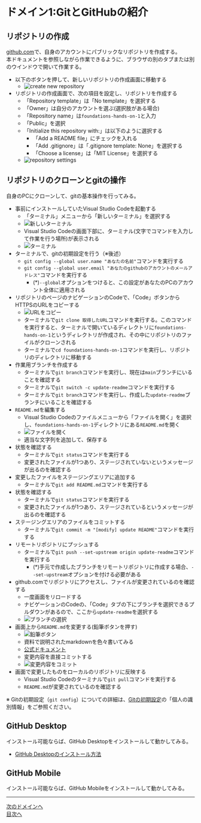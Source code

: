 # ドメイン1:GitとGitHubの紹介

## リポジトリの作成

[github.com](https://github.com)で、自身のアカウントにパブリックなリポジトリを作成する。  
本ドキュメントを参照しながら作業できるように、ブラウザの別のタブまたは別のウインドウで開いて作業する。

- 以下のボタンを押して、新しいリポジトリの作成画面に移動する
  - ![create new repository](../image/image1-2.png)  
- リポジトリの作成画面で、次の項目を設定し、リポジトリを作成する
  - 「Repository template」は「No template」を選択する
  - 「Owner」は自分のアカウントを選ぶ(選択肢がある場合)
  - 「Repository name」は`foundations-hands-on-1`と入力
  - 「Public」を選択
  - 「Initialize this repository with:」は以下のように選択する
    - 「Add a README file」にチェックを入れる
    - 「Add .gitignore」は「.gitignore template: None」を選択する
    - 「Choose a license」は「MIT License」を選択する
  - ![repository settings](../image/image1-3.png)

## リポジトリのクローンとgitの操作

自身のPCにクローンして、gitの基本操作を行ってみる。

- 事前にインストールしていたVisual Studio Codeを起動する
  - 「ターミナル」メニューから「新しいターミナル」を選択する
  - ![新しいターミナル](../image/image1-4.png)
  - Visual Studio Codeの画面下部に、ターミナル(文字でコマンドを入力して作業を行う場所)が表示される
  - ![ターミナル](../image/image1-5.png)
- ターミナルで、gitの初期設定を行う（※後述）
    - `git config --global user.name "あなたの名前"`コマンドを実行する
    - `git config --global user.email "あなたのgithubのアカウントのメールアドレス"`コマンドを実行する
      - (*)`--global`オプションをつけると、この設定があなたのPCのアカウント全体に適用される
- リポジトリのページのナビゲーションのCodeで、「Code」ボタンからHTTPSのURLをコピーする
  - ![URLをコピー](../image/image1-1.png)
  - ターミナルで`git clone 取得したURL`コマンドを実行する。このコマンドを実行すると、ターミナルで開いているディレクトリに`foundations-hands-on-1`というディレクトリが作成され、その中にリポジトリのファイルがクローンされる
  - ターミナルで`cd foundations-hands-on-1`コマンドを実行し、リポジトリのディレクトリに移動する
- 作業用ブランチを作成する
  - ターミナルで`git branch`コマンドを実行し、現在は`main`ブランチにいることを確認する
  - ターミナルで`git switch -c update-readme`コマンドを実行する
  - ターミナルで`git branch`コマンドを実行し、作成した`update-readme`ブランチにいることを確認する
- `README.md`を編集する
  - Visual Studio Codeのファイルメニューから「ファイルを開く」を選択し、`foundations-hands-on-1`ディレクトリにある`README.md`を開く
  - ![ファイルを開く](../image/image1-6.png)
  - 適当な文字列を追加して、保存する
- 状態を確認する
  - ターミナルで`git status`コマンドを実行する
  - 変更されたファイルが1つあり、ステージされていないというメッセージが出るのを確認する
- 変更したファイルをステージングエリアに追加する
  - ターミナルで`git add README.md`コマンドを実行する
- 状態を確認する
  - ターミナルで`git status`コマンドを実行する
  - 変更されたファイルが1つあり、ステージされているというメッセージが出るのを確認する
- ステージングエリアのファイルをコミットする
  - ターミナルで`git commit -m "[modify] update README"`コマンドを実行する
- リモートリポジトリにプッシュする
  - ターミナルで`git push --set-upstream origin update-readme`コマンドを実行する
    - (*)手元で作成したブランチをリモートリポジトリに作成する場合、`--set-upstream`オプションを付ける必要がある
- github.comでリポジトリにアクセスし、ファイルが変更されているのを確認する
  - 一度画面をリロードする
  - ナビゲーションのCodeの、「Code」タブの下にブランチを選択できるプルダウンがあるので、ここから`update-readme`を選択する
  - ![ブランチの選択](../image/image1-7.png)
- 画面上から`README.md`を変更する(鉛筆ボタンを押す)
  - ![鉛筆ボタン](../image/image1-8.png)
  - 資料で説明されたmarkdownを色々書いてみる
  - [公式ドキュメント](https://docs.github.com/ja/enterprise-cloud@latest/get-started/writing-on-github/getting-started-with-writing-and-formatting-on-github/basic-writing-and-formatting-syntax)
  - 変更内容を直接コミットする
  - ![変更内容をコミット](../image/image1-9.png)
- 画面で変更したものをローカルのリポジトリに反映する
  - Visual Studio Codeのターミナルで`git pull`コマンドを実行する
  - `README.md`が変更されているのを確認する

※ Gitの初期設定（`git config`）についての詳細は、[Gitの初期設定](https://git-scm.com/book/ja/v2/%e4%bd%bf%e3%81%84%e5%a7%8b%e3%82%81%e3%82%8b-%e6%9c%80%e5%88%9d%e3%81%aeGit%e3%81%ae%e6%a7%8b%e6%88%90)の「個人の識別情報」をご参照ください。


## GitHub Desktop

インストール可能ならば、GitHub Desktopをインストールして動かしてみる。
  
- [GitHub Desktopのインストール方法](https://docs.github.com/ja/enterprise-cloud@latest/desktop/installing-and-authenticating-to-github-desktop/installing-github-desktop)

## GitHub Mobile

インストール可能ならば、GitHub Mobileをインストールして動かしてみる。

---
[次のドメインへ](../domain2/README.md)  
[目次へ](../README.md)
